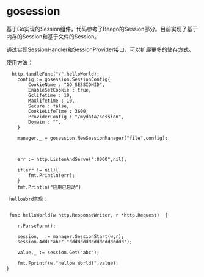 # gosession
基于Go实现的Session组件，代码参考了Beego的Session部分。目前实现了基于内存的Session和基于文件的Session。

通过实现SessionHandler和SessionProvider接口，可以扩展更多的储存方式。

使用方法：

```
  http.HandleFunc("/",helloWorld);
 	config := gosession.SessionConfig{
 		CookieName : "GO_SESSIONID",
 		EnableSetCookie : true,
 		Gclifetime : 10,
 		Maxlifetime : 10,
 		Secure : false,
 		CookieLifeTime : 3600,
 		ProviderConfig : "/mydata/session",
 		Domain : "",
 	}
 
 	manager,_ = gosession.NewSessionManager("file",config);
 
 
 
 	err := http.ListenAndServe(":8000",nil);
 
 	if(err != nil){
 		fmt.Println(err);
 	}
 	fmt.Println("应用已启动")

 helloWord实现：
 
 ```
     func helloWorld(w http.ResponseWriter, r *http.Request)  {
 
        r.ParseForm();
     
        session,_ := manager.SessionStart(w,r);
        session.Add("abc","dddddddddddddddddddd");
     
        value,_ := session.Get("abc");
     
        fmt.Fprintf(w,"hellow World!",value);
    }

